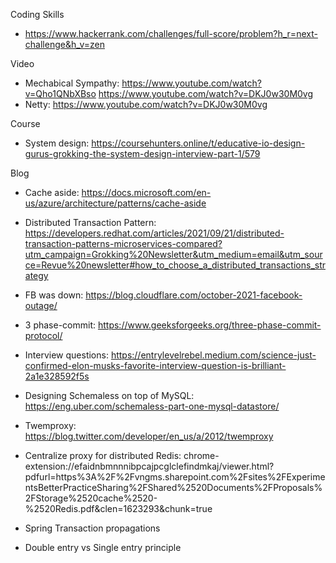 Coding Skills
- https://www.hackerrank.com/challenges/full-score/problem?h_r=next-challenge&h_v=zen

Video
- Mechabical Sympathy: https://www.youtube.com/watch?v=Qho1QNbXBso
https://www.youtube.com/watch?v=DKJ0w30M0vg
- Netty: https://www.youtube.com/watch?v=DKJ0w30M0vg

Course
- System design: https://coursehunters.online/t/educative-io-design-gurus-grokking-the-system-design-interview-part-1/579

Blog
- Cache aside: https://docs.microsoft.com/en-us/azure/architecture/patterns/cache-aside
- Distributed Transaction Pattern: https://developers.redhat.com/articles/2021/09/21/distributed-transaction-patterns-microservices-compared?utm_campaign=Grokking%20Newsletter&utm_medium=email&utm_source=Revue%20newsletter#how_to_choose_a_distributed_transactions_strategy
- FB was down: https://blog.cloudflare.com/october-2021-facebook-outage/
- 3 phase-commit: https://www.geeksforgeeks.org/three-phase-commit-protocol/
- Interview questions: https://entrylevelrebel.medium.com/science-just-confirmed-elon-musks-favorite-interview-question-is-brilliant-2a1e328592f5s
- Designing Schemaless on top of MySQL: https://eng.uber.com/schemaless-part-one-mysql-datastore/
- Twemproxy: https://blog.twitter.com/developer/en_us/a/2012/twemproxy
- Centralize proxy for distributed Redis: chrome-extension://efaidnbmnnnibpcajpcglclefindmkaj/viewer.html?pdfurl=https%3A%2F%2Fvngms.sharepoint.com%2Fsites%2FExperimentsBetterPracticeSharing%2FShared%2520Documents%2FProposals%2FStorage%2520cache%2520-%2520Redis.pdf&clen=1623293&chunk=true

- Spring Transaction propagations
- Double entry vs Single entry principle